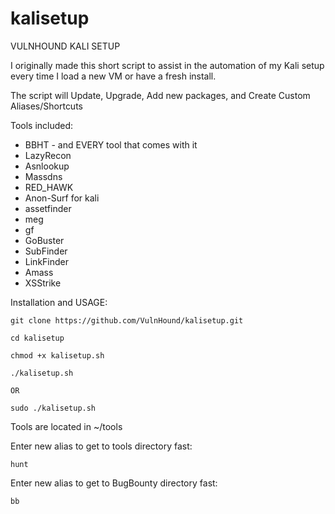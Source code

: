 # kalisetup
VULNHOUND KALI SETUP

I originally made this short script to assist in the automation
of my Kali setup every time I load a new VM or have a fresh install.

The script will Update, Upgrade, Add new packages, and Create Custom Aliases/Shortcuts

Tools included:

- BBHT - and EVERY tool that comes with it
- LazyRecon
- Asnlookup
- Massdns
- RED_HAWK
- Anon-Surf for kali
- assetfinder
- meg
- gf
- GoBuster
- SubFinder
- LinkFinder
- Amass
- XSStrike

Installation and USAGE:
                      
    git clone https://github.com/VulnHound/kalisetup.git
                        
    cd kalisetup

    chmod +x kalisetup.sh

    ./kalisetup.sh
    
    OR
    
    sudo ./kalisetup.sh

Tools are located in ~/tools

Enter new alias to get to tools directory fast:

    hunt

Enter new alias to get to BugBounty directory fast:

    bb
